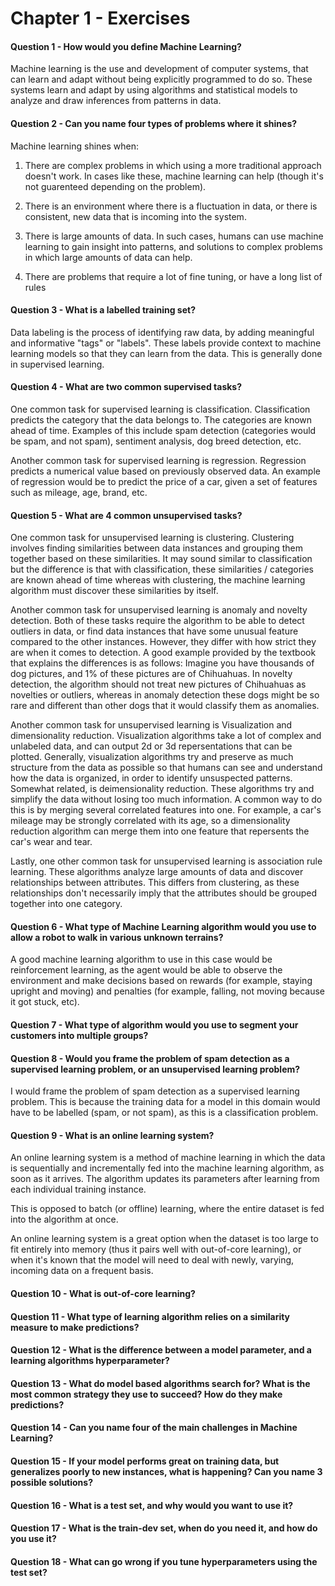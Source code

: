 # Chapter 1 - Exercises

#### Question 1 - How would you define Machine Learning?

Machine learning is the use and development of computer systems, that can learn and adapt without being explicitly programmed to do so. These systems learn and adapt by using algorithms and statistical models to analyze and draw inferences from patterns in data.

#### Question 2 - Can you name four types of problems where it shines?

Machine learning shines when:

1. There are complex problems in which using a more traditional approach doesn't work. In cases like these, machine learning can help (though it's not guarenteed depending on the problem).

2. There is an environment where there is a fluctuation in data, or there is consistent, new data that is incoming into the system.

3. There is large amounts of data. In such cases, humans can use machine learning to gain insight into patterns, and solutions to complex problems in which large amounts of data can help.

4. There are problems that require a lot of fine tuning, or have a long list of rules

#### Question 3 - What is a labelled training set?

Data labeling is the process of identifying raw data, by adding meaningful and informative "tags" or "labels". These labels provide context to machine learning models so that they can learn from the data. This is generally done in supervised learning.

#### Question 4 - What are two common supervised tasks?

One common task for supervised learning is classification. Classification predicts the category that the data belongs to. The categories are known ahead of time. Examples of this include spam detection (categories would be spam, and not spam), sentiment analysis, dog breed detection, etc.

Another common task for supervised learning is regression. Regression predicts a numerical value based on previously observed data. An example of regression would be to predict the price of a car, given a set of features such as mileage, age, brand, etc.

#### Question 5 - What are 4 common unsupervised tasks?

One common task for unsupervised learning is clustering. Clustering involves finding similarities between data instances and grouping them together based on these similarities. It may sound similar to classification but the difference is that with classification, these similarities / categories are known ahead of time whereas with clustering, the machine learning algorithm must discover these similarities by itself.

Another common task for unsupervised learning is anomaly and novelty detection. Both of these tasks require the algorithm to be able to detect outliers in data, or find data instances that have some unusual feature compared to the other instances. However, they differ with how strict they are when it comes to detection. A good example provided by the textbook that explains the differences is as follows: Imagine you have thousands of dog pictures, and 1% of these pictures are of Chihuahuas. In novelty detection, the algorithm should not treat new pictures of Chihuahuas as novelties or outliers, whereas in anomaly detection these dogs might be so rare and different than other dogs that it would classify them as anomalies.

Another common task for unsupervised learning is Visualization and dimensionality reduction. Visualization algorithms take a lot of complex and unlabeled data, and can output 2d or 3d repersentations that can be plotted. Generally, visualization algorithms try and preserve as much structure from the data as possible so that humans can see and understand how the data is organized, in order to identify unsuspected patterns. Somewhat related, is deimensionality reduction. These algorithms try and simplify the data without losing too much information. A common way to do this is by merging several correlated features into one. For example, a car's mileage may be strongly correlated with its age, so a dimensionality reduction algorithm can merge them into one feature that repersents the car's wear and tear.

Lastly, one other common task for unsupervised learning is association rule learning. These algorithms analyze large amounts of data and discover relationships between attributes. This differs from clustering, as these relationships don't necessarily imply that the attributes should be grouped together into one category.

#### Question 6 - What type of Machine Learning algorithm would you use to allow a robot to walk in various unknown terrains?

A good machine learning algorithm to use in this case would be reinforcement learning, as the agent would be able to observe the environment and make decisions based on rewards (for example, staying upright and moving) and penalties (for example, falling, not moving because it got stuck, etc).

#### Question 7 - What type of algorithm would you use to segment your customers into multiple groups?

#### Question 8 - Would you frame the problem of spam detection as a supervised learning problem, or an unsupervised learning problem?

I would frame the problem of spam detection as a supervised learning problem. This is because the training data for a model in this domain would have to be labelled (spam, or not spam), as this is a classification problem.

#### Question 9 - What is an online learning system?

An online learning system is a method of machine learning in which the data is sequentially and incrementally fed into the machine learning algorithm, as soon as it arrives. The algorithm updates its parameters after learning from each individual training instance. 

This is opposed to batch (or offline) learning, where the entire dataset is fed into the algorithm at once.

An online learning system is a great option when the dataset is too large to fit entirely into memory (thus it pairs well with out-of-core learning), or when it's known that the model will need to deal with newly, varying, incoming data on a frequent basis.

#### Question 10 - What is out-of-core learning?

#### Question 11 - What type of learning algorithm relies on a similarity measure to make predictions?

#### Question 12 - What is the difference between a model parameter, and a learning algorithms hyperparameter?

#### Question 13 - What do model based algorithms search for? What is the most common strategy they use to succeed? How do they make predictions?

#### Question 14 - Can you name four of the main challenges in Machine Learning?

#### Question 15 - If your model performs great on training data, but generalizes poorly to new instances, what is happening? Can you name 3 possible solutions?

#### Question 16 - What is a test set, and why would you want to use it?

#### Question 17 - What is the train-dev set, when do you need it, and how do you use it?

#### Question 18 - What can go wrong if you tune hyperparameters using the test set?